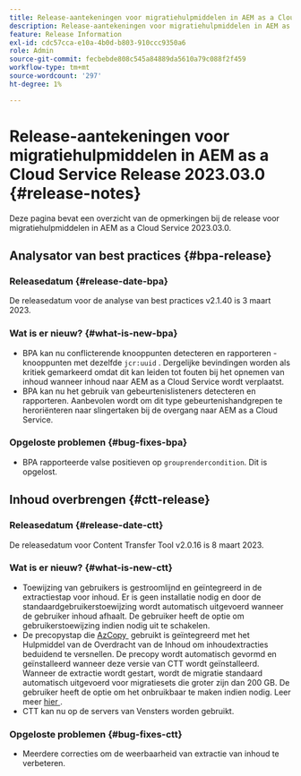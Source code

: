 ```yaml
---
title: Release-aantekeningen voor migratiehulpmiddelen in AEM as a Cloud Service Release 2023.03.0
description: Release-aantekeningen voor migratiehulpmiddelen in AEM as a Cloud Service Release 2023.03.0
feature: Release Information
exl-id: cdc57cca-e10a-4b0d-b803-910ccc9350a6
role: Admin
source-git-commit: fecbebde808c545a84889da5610a79c088f2f459
workflow-type: tm+mt
source-wordcount: '297'
ht-degree: 1%

---
```


# Release-aantekeningen voor migratiehulpmiddelen in AEM as a Cloud Service Release 2023.03.0 {#release-notes}

Deze pagina bevat een overzicht van de opmerkingen bij de release voor migratiehulpmiddelen in AEM as a Cloud Service 2023.03.0.

## Analysator van best practices {#bpa-release}

### Releasedatum {#release-date-bpa}

De releasedatum voor de analyse van best practices v2.1.40 is 3 maart 2023.

### Wat is er nieuw? {#what-is-new-bpa}

* BPA kan nu conflicterende knooppunten detecteren en rapporteren - knooppunten met dezelfde `jcr:uuid` . Dergelijke bevindingen worden als kritiek gemarkeerd omdat dit kan leiden tot fouten bij het opnemen van inhoud wanneer inhoud naar AEM as a Cloud Service wordt verplaatst.
* BPA kan nu het gebruik van gebeurtenislisteners detecteren en rapporteren. Aanbevolen wordt om dit type gebeurtenishandgrepen te heroriënteren naar slingertaken bij de overgang naar AEM as a Cloud Service.

### Opgeloste problemen {#bug-fixes-bpa}

* BPA rapporteerde valse positieven op `grouprendercondition`. Dit is opgelost.

## Inhoud overbrengen {#ctt-release}

### Releasedatum {#release-date-ctt}

De releasedatum voor Content Transfer Tool v2.0.16 is 8 maart 2023.

### Wat is er nieuw? {#what-is-new-ctt}

* Toewijzing van gebruikers is gestroomlijnd en geïntegreerd in de extractiestap voor inhoud. Er is geen installatie nodig en door de standaardgebruikerstoewijzing wordt automatisch uitgevoerd wanneer de gebruiker inhoud afhaalt. De gebruiker heeft de optie om gebruikerstoewijzing indien nodig uit te schakelen.
* De precopystap die [&#x200B; AzCopy &#x200B;](https://learn.microsoft.com/en-us/azure/storage/common/storage-use-azcopy-v10) gebruikt is geïntegreerd met het Hulpmiddel van de Overdracht van de Inhoud om inhoudextracties beduidend te versnellen. De precopy wordt automatisch gevormd en geïnstalleerd wanneer deze versie van CTT wordt geïnstalleerd. Wanneer de extractie wordt gestart, wordt de migratie standaard automatisch uitgevoerd voor migratiesets die groter zijn dan 200 GB. De gebruiker heeft de optie om het onbruikbaar te maken indien nodig. Leer meer [&#x200B; hier &#x200B;](https://experienceleague.adobe.com/docs/experience-manager-cloud-service/content/migration-journey/cloud-migration/content-transfer-tool/handling-large-content-repositories.html?lang=nl-NL).
* CTT kan nu op de servers van Vensters worden gebruikt.

### Opgeloste problemen {#bug-fixes-ctt}

* Meerdere correcties om de weerbaarheid van extractie van inhoud te verbeteren.

